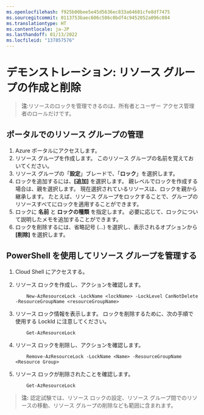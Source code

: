 ```yaml
---
ms.openlocfilehash: f925b00bee5e45d5636ec833a64601cfe8df7475
ms.sourcegitcommit: 0113753baec606c586c0bdf4c9452052a096c084
ms.translationtype: HT
ms.contentlocale: ja-JP
ms.lasthandoff: 01/13/2022
ms.locfileid: "137857576"
---
```

# <a name="demonstration-create-and-delete-resource-groups"></a>デモンストレーション: リソース グループの作成と削除

>**注**:リソースのロックを管理できるのは、所有者とユーザー アクセス管理者のロールだけです。

## <a name="manage-resource-groups-in-the-portal"></a>ポータルでのリソース グループの管理

1. Azure ポータルにアクセスします。
1. リソース グループを作成します。 このリソース グループの名前を覚えておいてください。 
1. リソース グループの「**設定**」ブレードで、「**ロック**」を選択します。
1. ロックを追加するには、**[追加]** を選択します。 親レベルでロックを作成する場合は、親を選択します。 現在選択されているリソースは、ロックを親から継承します。 たとえば、リソース グループをロックすることで、グループのリソースすべてにロックを適用することができます。
1. ロックに **名前** と **ロックの種類** を指定します。 必要に応じて、ロックについて説明したメモを追加することができます。
1. ロックを削除するには、省略記号 (...) を選択し、表示されるオプションから **[削除]** を選択します。

## <a name="manage-resource-groups-with-powershell"></a>PowerShell を使用してリソース グループを管理する

1. Cloud Shell にアクセスする。
2. リソース ロックを作成し、アクションを確認します。

    ```
        New-AzResourceLock -LockName <lockName> -LockLevel CanNotDelete -ResourceGroupName <resourceGroupName>
    ```

3. リソース ロック情報を表示します。 ロックを削除するために、次の手順で使用する LockId に注意してください。

    ```
        Get-AzResourceLock
    ```

4. リソース ロックを削除し、アクションを確認します。 

    ```
        Remove-AzResourceLock -LockName <Name> -ResourceGroupName <Resource Group>
    ```

5. リソース ロックが削除されたことを確認します。


    ```
        Get-AzResourceLock
    ```

>**注:**  認定試験では、リソース ロックの設定、リソース グループ間でのリソースの移動、リソース グループの削除なども範囲に含まれます。